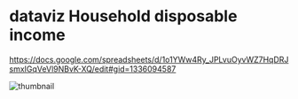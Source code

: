 # dataviz Household disposable income

https://docs.google.com/spreadsheets/d/1o1YWw4Ry_JPLvuOyvWZ7HqDRJsmxIGqVeVl9NBvK-XQ/edit#gid=1336094587

![thumbnail](img/thumbnail.png)
